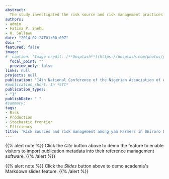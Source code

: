 ```yaml
---
abstract:
  The study investigated the risk source and risk management practices among yam farmers in shiroro local government area of Niger State, Nigeria. A sample of 92 respondents was selected for the study through simple random sampling technique and data were collected using a structured questionnaire. It was found that a greater per cent of the respondent are faced with the problem of poor storage facilities, diseases, and poor market which makes them to adopt strategies like off-farm income generation, membership of association, and adoption of new technology. The study also reveals that soil management techniques, use of advanced storage facilities, membership of association, access to credit, and risk index were efficient with mean efficiency level of 0.842. The study recommends that infrastructural facilities such as good road network, and improved storage facilities. Extension programme should be improved on, and use of improved seedlings should be encouraged among farmers in the study area.
authors:
- admin
- Fatima P. Shehu
- H. Sallawu
date: "2014-02-24T01:00:00Z"
doi: ""
featured: false
image:
#  caption: 'Image credit: [**Unsplash**](https://unsplash.com/photos/pLCdAaMFLTE)'
  focal_point: ""
  preview_only: false
links: null
projects: null
publication: '14th National Conference of the Nigerian Association of Agricultural Economists, School of Agriculture and Agricultural Technology, The Federal University of Technology, Akure between 24th and 28th February'
#publication_short: In *STC*
publication_types:
- "1"
publishDate: " "
#summary: 
tags:
- Risk
- Production
- Stochastic frontier
- Efficiency
title: 'Risk Sources and risk management among yam Farmers in Shiroro Local Government Area of Niger State, Nigeria'
---
```


{{% alert note %}}
Click the *Cite* button above to demo the feature to enable visitors to import publication metadata into their reference management software.
{{% /alert %}}

{{% alert note %}}
Click the *Slides* button above to demo academia's Markdown slides feature.
{{% /alert %}}

